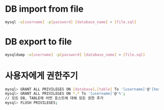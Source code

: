 # DB import from file
```bash
mysql -u[username] -p[password] [database_name] < [file.sql]
```

# DB export to file
```bash
mysqldump -u[username] -p[password] [database_name] > [file.sql]
```

# 사용자에게 권한주기
```bash
mysql> GRANT ALL PRIVILEGES ON [database].[table] To '[username]'@'[host]';
mysql> GRANT ALL PRIVILEGES ON *.* To '[username]'@'%'; 
// 모든 DB, TABLE에 어떤 호스트에 대해 모든 권한 추가
mysql> FLUSH PRIVILEGES;
```

